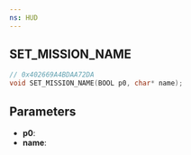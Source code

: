 ```yaml
---
ns: HUD
---
```

## SET_MISSION_NAME

```c
// 0x402669A4BDAA72DA
void SET_MISSION_NAME(BOOL p0, char* name);
```

## Parameters
* **p0**:
* **name**:
